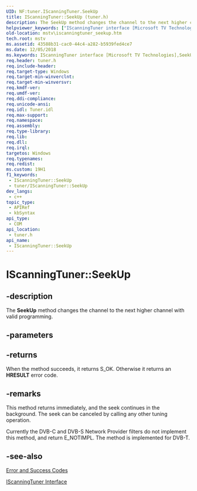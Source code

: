 ```yaml
---
UID: NF:tuner.IScanningTuner.SeekUp
title: IScanningTuner::SeekUp (tuner.h)
description: The SeekUp method changes the channel to the next higher channel with valid programming.
helpviewer_keywords: ["IScanningTuner interface [Microsoft TV Technologies]","SeekUp method","IScanningTuner.SeekUp","IScanningTuner::SeekUp","IScanningTunerSeekUp","SeekUp","SeekUp method [Microsoft TV Technologies]","SeekUp method [Microsoft TV Technologies]","IScanningTuner interface","mstv.iscanningtuner_seekup","tuner/IScanningTuner::SeekUp"]
old-location: mstv\iscanningtuner_seekup.htm
tech.root: mstv
ms.assetid: 43588b31-cac0-44c4-a282-b5939fed4ce7
ms.date: 12/05/2018
ms.keywords: IScanningTuner interface [Microsoft TV Technologies],SeekUp method, IScanningTuner.SeekUp, IScanningTuner::SeekUp, IScanningTunerSeekUp, SeekUp, SeekUp method [Microsoft TV Technologies], SeekUp method [Microsoft TV Technologies],IScanningTuner interface, mstv.iscanningtuner_seekup, tuner/IScanningTuner::SeekUp
req.header: tuner.h
req.include-header: 
req.target-type: Windows
req.target-min-winverclnt: 
req.target-min-winversvr: 
req.kmdf-ver: 
req.umdf-ver: 
req.ddi-compliance: 
req.unicode-ansi: 
req.idl: Tuner.idl
req.max-support: 
req.namespace: 
req.assembly: 
req.type-library: 
req.lib: 
req.dll: 
req.irql: 
targetos: Windows
req.typenames: 
req.redist: 
ms.custom: 19H1
f1_keywords:
 - IScanningTuner::SeekUp
 - tuner/IScanningTuner::SeekUp
dev_langs:
 - c++
topic_type:
 - APIRef
 - kbSyntax
api_type:
 - COM
api_location:
 - tuner.h
api_name:
 - IScanningTuner::SeekUp
---
```


# IScanningTuner::SeekUp


## -description

The <b>SeekUp</b> method changes the channel to the next higher channel with valid programming.

## -parameters

## -returns

When the method succeeds, it returns S_OK. Otherwise it returns an <b>HRESULT</b> error code.

## -remarks

This method returns immediately, and the seek continues in the background. The seek can be canceled by calling any other tuning operation.

Currently the DVB-C and DVB-S Network Provider filters do not implement this method, and return E_NOTIMPL. The method is implemented for DVB-T.

## -see-also

<a href="/windows/desktop/DirectShow/error-and-success-codes">Error and Success Codes</a>



<a href="/previous-versions/windows/desktop/api/tuner/nn-tuner-iscanningtuner">IScanningTuner Interface</a>

